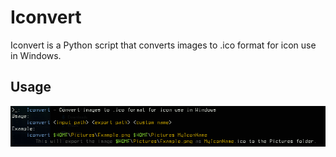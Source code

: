 # Iconvert

Iconvert is a Python script that converts images to .ico format for icon use in Windows.

## Usage
![](https://github.com/nrdrch/iconvert/blob/main/pictures/Usage.png)
